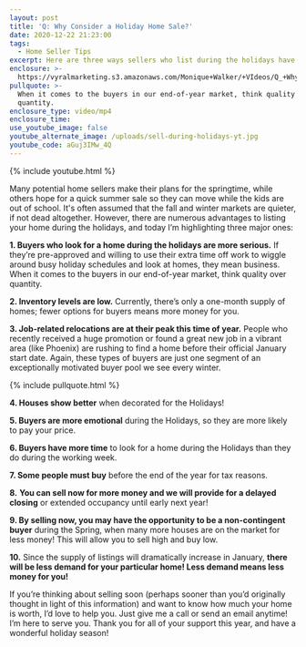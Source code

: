 ```yaml
---
layout: post
title: 'Q: Why Consider a Holiday Home Sale?'
date: 2020-12-22 21:23:00
tags:
  - Home Seller Tips
excerpt: Here are three ways sellers who list during the holidays have an advantage.
enclosure: >-
  https://vyralmarketing.s3.amazonaws.com/Monique+Walker/+VIdeos/Q_+Why+Consider+a+Holiday+Home+Sale_.mp4
pullquote: >-
  When it comes to the buyers in our end-of-year market, think quality over
  quantity.
enclosure_type: video/mp4
enclosure_time:
use_youtube_image: false
youtube_alternate_image: /uploads/sell-during-holidays-yt.jpg
youtube_code: aGuj3IMw_4Q
---
```


{% include youtube.html %}

Many potential home sellers make their plans for the springtime, while others hope for a quick summer sale so they can move while the kids are out of school. It's often assumed that the fall and winter markets are quieter, if not dead altogether. However, there are numerous advantages to listing your home during the holidays, and today I’m highlighting three major ones:&nbsp;

**1\. Buyers who look for a home during the holidays are more serious.** If they’re pre-approved and willing to use their extra time off work to wiggle around busy holiday schedules and look at homes, they mean business. When it comes to the buyers in our end-of-year market, think quality over quantity.&nbsp;

**2\. Inventory levels are low.** Currently, there’s only a one-month supply of homes; fewer options for buyers means more money for you.&nbsp;

**3\. Job-related relocations are at their peak this time of year.** People who recently received a huge promotion or found a great new job in a vibrant area (like Phoenix) are rushing to find a home before their official January start date. Again, these types of buyers are just one segment of an exceptionally motivated buyer pool we see every winter.&nbsp;

{% include pullquote.html %}

**4\. Houses show better** when decorated for the Holidays\!

**5\. Buyers are more emotional** during the Holidays, so they are more likely to pay your price.

**6\. Buyers have more time** to look for a home during the Holidays than they do during the working week.

**7\. Some people must buy** before the end of the year for tax reasons.

**8\.** **You can sell now for more money and we will provide for a delayed closing** or extended occupancy until early next year\!

**9\. By selling now, you may have the opportunity to be a non-contingent buyer** during the Spring, when many more houses are on the market for less money\! This will allow you to sell high and buy low.

**10\.** Since the supply of listings will dramatically increase in January, **there will be less demand for your particular home\! Less demand means less money for you\!**

If you’re thinking about selling soon (perhaps sooner than you’d originally thought in light of this information) and want to know how much your home is worth, I’d love to help you. Just give me a call or send an email anytime\! I’m here to serve you. Thank you for all of your support this year, and have a wonderful holiday season\!
